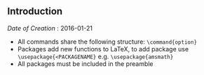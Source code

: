 Introduction
------------

*Date of Creation* : 2016-01-21

* All commands share the following structure: `\command{option}`
* Packages add new functions to LaTeX, to add package use `\usepackage{<PACKAGENAME}` e.g. `\usepackage{amsmath}`
* All packages must be included in the preamble
